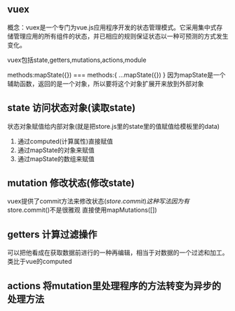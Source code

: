 ## vuex 
  概念：vuex是一个专门为vue.js应用程序开发的状态管理模式。它采用集中式存储管理应用的所有组件的状态，并已相应的规则保证状态以一种可预测的方式发生变化。

  vuex包括state,getters,mutations,actions,module

  methods:mapState({}) === methods:{ ...mapState({}) }  因为mapState是一个辅助函数，返回的是一个对象，所以要将这个对象扩展开来放到外部对象

## state 访问状态对象(读取state)
  状态对象赋值给内部对象(就是把store.js里的state里的值赋值给模板里的data)
  1. 通过computed(计算属性)直接赋值
  2. 通过mapState的对象来赋值
  3. 通过mapState的数组来赋值
## mutation 修改状态(修改state)
  vuex提供了commit方法来修改状态($store.commit) 这种写法因为有$store.commit()不是很雅观 直接使用mapMutations([])
## getters 计算过滤操作
  可以把他看成在获取数据前进行的一种再编辑，相当于对数据的一个过滤和加工。类比于vue的computed
## actions 将mutation里处理程序的方法转变为异步的处理方法


